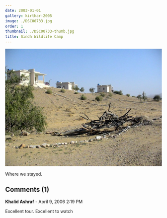 ```yaml
---
date: 2003-01-01
gallery: kirthar-2005
image: ./DSC00733.jpg
order: 1
thumbnail: ./DSC00733-thumb.jpg
title: Sindh Wildlife Camp
---
```


![Sindh Wildlife Camp](./DSC00733.jpg)

Where we stayed.

<div id="comments">

## Comments (1)

<div id="comment">

**Khalid Ashraf** - April  9, 2006  2:19 PM

Excellent tour. Excellent to watch

</div>

</div>